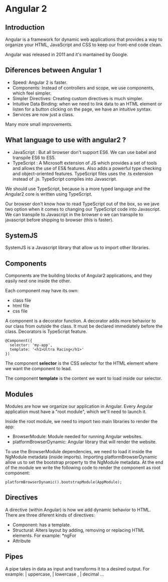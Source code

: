 # Angular 2

## Introduction

Angular is a framework for dynamic web applications that provides a way to organize your HTML,
JavaScript and CSS to keep our front-end code clean.

Angular was released in 2011 and it's mantained by Google.

## Diferences between Angular 1

* Speed: Angular 2 is faster.
* Components: Instead of controllers and scope, we use components, which feel simpler.
* Simpler Directives: Creating custom directives is much simpler.
* Intuitive Data Binding:  when we need to link data to an HTML element or listen for a button clicking
on the page, we have an intuitive syntax.
* Services are now just a class.

Many more small improvements.

## What language to use with angular2 ?
* JavaScript :  But all browser don't support ES6. We can use babel and transpile ES6 to ES5.
* TypeScript : A Microsoft extension of JS which provides a set of tools and allows the use of ES& features.
Also adds a powerful type checking and object-oriented features. TypeScript files uses the .ts extension instead
of .js. TypeScript compiles into Javascript.

We should use TypeScript, because is a more typed language and the Angular2
core is written using TypeScript.

Our browser don't know how to read TypeScript out of the box, so we jave two option when it comes to
changing our TypeScript code into Javascript.
We can transpile to Javascript in the browser o we can transpile to javascript before shipping to
browser (this is faster).

## SystemJS

SystemJS is a Javascript library that allow us to import other libraries.

## Components

Components are the building blocks of Angular2 applications, and they easily nest one
inside the other.

Each component may have its own:
* class file
* html file
* css file


A component is a decorator function. A decorator adds more behavior to our class
from outside the class. It must be declared immediately before the class.
Decorators is TypeScript feature.
```
@Component({
  selector: 'my-app',
  template: '<h1>Ultra Racing</h1>'
})
```

The component **selector** is the CSS selector for the HTML element where
we want the component to lead.

The component **template** is the content we want to load inside our selector.

## Modules

Modules are how we organize our application in Angular. Every Angular application must have a
"root module", which we'll need to launch it.

Inside the root module, we need to import two main libraries to render the app:
* BrowserModule: Module needed for running Angular websites.
* platformBrowserDynamic: Angular library that will render the website.

To use the BrowserModule dependencies, we need to load it inside the NgModule metadata
(inside imports).
Importing platformBrowserDynamic allow us to set the bootstrap property to the NgModule
metadata.
At the end of the module we write the following code to render the component as root component:
```
platformBrowserDynamic().bootstrapModule(AppModule);
```

## Directives

A directive (within Angular) is how we add dynamic behavior to HTML. There are three diferent
kinds of directives:

* Component: has a template.
* Structural: Alters layout by adding, removing or replacing HTML elements.
For example: *ngFor
* Attribute

## Pipes

A pipe takes in data as input and transforms it to a desired output.
For example: | uppercase, | lowercase , | decimal ...
